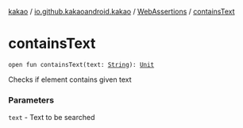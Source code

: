[kakao](../../index.md) / [io.github.kakaoandroid.kakao](../index.md) / [WebAssertions](index.md) / [containsText](./contains-text.md)

# containsText

`open fun containsText(text: `[`String`](https://kotlinlang.org/api/latest/jvm/stdlib/kotlin/-string/index.html)`): `[`Unit`](https://kotlinlang.org/api/latest/jvm/stdlib/kotlin/-unit/index.html)

Checks if element contains given text

### Parameters

`text` - Text to be searched